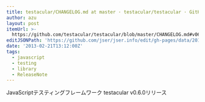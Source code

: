 ```yaml
---
title: testacular/CHANGELOG.md at master · testacular/testacular · GitHub
author: azu
layout: post
itemUrl: >-
  https://github.com/testacular/testacular/blob/master/CHANGELOG.md#v060-2013-02-22
editJSONPath: 'https://github.com/jser/jser.info/edit/gh-pages/data/2013/02/index.json'
date: '2013-02-21T13:12:00Z'
tags:
  - javascript
  - testing
  - library
  - ReleaseNote
---
```

JavaScriptテスティングフレームワーク  testacular v0.6.0リリース
